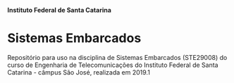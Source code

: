**Instituto Federal de Santa Catarina**

# Sistemas Embarcados

Repositório para uso na disciplina de Sistemas Embarcados (STE29008) do curso de Engenharia de Telecomunicações do Instituto Federal de Santa Catarina - câmpus São José, realizada em 2019.1
